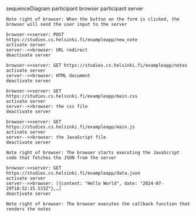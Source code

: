 sequenceDiagram
    participant browser
    participant server

    Note right of browser: When the button on the form is clicked, the browser will send the user input to the server
    
    browser->>server: POST https://studies.cs.helsinki.fi/exampleapp/new_note
    activate server
    server-->>browser: URL redirect
    deactivate server

    browser->>server: GET https://studies.cs.helsinki.fi/exampleapp/notes
    activate server
    server-->>browser: HTML document
    deactivate server

    browser->>server: GET https://studies.cs.helsinki.fi/exampleapp/main.css
    activate server
    server-->>browser: the css file
    deactivate server

    browser->>server: GET https://studies.cs.helsinki.fi/exampleapp/main.js
    activate server
    server-->>browser: the JavaScript file
    deactivate server

    Note right of browser: The browser starts executing the JavaScript code that fetches the JSON from the server

    browser->>server: GET https://studies.cs.helsinki.fi/exampleapp/data.json
    activate server
    server-->>browser: [{content: "Hello World", date: "2024-07-29T18:52:15.533Z"},…]
    deactivate server

    Note right of browser: The browser executes the callback function that renders the notes